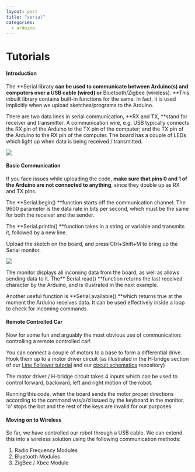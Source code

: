 ```yaml
---
layout: post
title: "serial"
categories:
  - arduino
---
```

# Tutorials

#### Introduction

The **Serial library **can be used to communicate between Arduino(s) and computers over a **USB cable (wired)** or** Bluetooth/Zigbee (wireless). **This inbuilt library contains built-in functions for the same. In fact, it is used implicitly when we upload sketches/programs to the Arduino.

There are two data lines in serial communication, **RX and TX, **stand for receiver and transmitter. A communication wire, e.g. USB typically connects the RX pin of the Arduino to the TX pin of the computer; and the TX pin of the Arduino to the RX pin of the computer. The board has a couple of LEDs which light up when data is being received / transmitted.

![][1]

#### Basic Communication

If you face issues while uploading the code, **make sure that pins 0 and 1 of the Arduino are not connected to anything**, since they double up as RX and TX pins.

The **Serial.begin() **function starts off the communication channel. The 9600 parameter is the data rate in bits per second, which must be the same for both the receiver and the sender.

The **Serial.println() **function takes in a string or variable and transmits it, followed by a new line.

Upload the sketch on the board, and press Ctrl+Shift+M to bring up the Serial monitor.

![][2]

The monitor displays all incoming data from the board, as well as allows sending data to it. The** Serial.read() **function returns the last received character by the Arduino, and is illustrated in the next example.

Another useful function is **Serial.available() **which returns true at the moment the Arduino receives data. It can be used effectively inside a loop to check for incoming commands.

#### Remote Controlled Car

Now for some fun and arguably the most obvious use of communication: controlling a remote controlled car!

You can connect a couple of motors to a base to form a differential drive. Hook them up to a motor driver circuit (as illustrated in the H-bridge section of our [Line Follower tutorial][3] and our [circuit schematics][4] repository)

The motor driver / H-bridge circuit takes 4 inputs which can be used to control forward, backward, left and right motion of the robot.

Running this code, when the board sends the motor proper directions according to the command w/s/a/d issued by the keyboard in the monitor. 'o' stops the bot and the rest of the keys are invalid for our purposes

#### Moving on to Wireless

So far, we have controlled our robot through a USB cable. We can extend this into a wireless solution using the following communication methods:

1. Radio Frequency Modules 
2. Bluetooth Modules
3. ZigBee / Xbee Module

[1]: http://www.ladyada.net/images/arduino/rxtxled.jpg
[2]: http://www.ladyada.net/images/arduino/serialhelloworld.jpg
[3]: http://robotix.in/tutorials/category/avr/linefollower
[4]: http://robotix.in/tutorials/category/kraig/circuit#197
